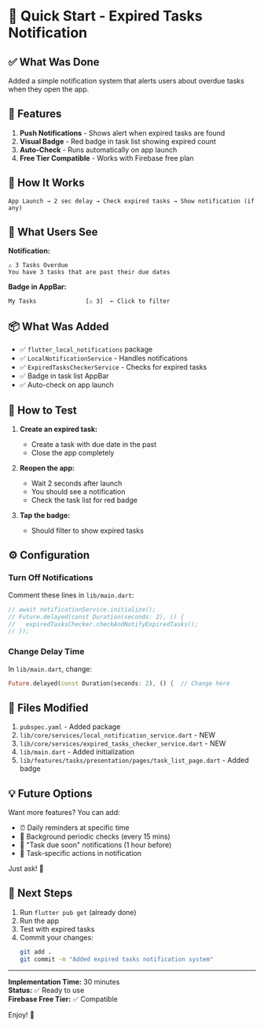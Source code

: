 # 🔔 Quick Start - Expired Tasks Notification

## ✅ What Was Done

Added a simple notification system that alerts users about overdue tasks when they open the app.

## 🚀 Features

1. **Push Notifications** - Shows alert when expired tasks are found
2. **Visual Badge** - Red badge in task list showing expired count  
3. **Auto-Check** - Runs automatically on app launch
4. **Free Tier Compatible** - Works with Firebase free plan

## 📱 How It Works

```
App Launch → 2 sec delay → Check expired tasks → Show notification (if any)
```

## 🎨 What Users See

**Notification:**
```
⚠️ 3 Tasks Overdue
You have 3 tasks that are past their due dates
```

**Badge in AppBar:**
```
My Tasks              [⚠️ 3]  ← Click to filter
```

## 📦 What Was Added

- ✅ `flutter_local_notifications` package
- ✅ `LocalNotificationService` - Handles notifications
- ✅ `ExpiredTasksCheckerService` - Checks for expired tasks
- ✅ Badge in task list AppBar
- ✅ Auto-check on app launch

## 🧪 How to Test

1. **Create an expired task:**
   - Create a task with due date in the past
   - Close the app completely

2. **Reopen the app:**
   - Wait 2 seconds after launch
   - You should see a notification
   - Check the task list for red badge

3. **Tap the badge:**
   - Should filter to show expired tasks

## ⚙️ Configuration

### Turn Off Notifications
Comment these lines in `lib/main.dart`:
```dart
// await notificationService.initialize();
// Future.delayed(const Duration(seconds: 2), () {
//   expiredTasksChecker.checkAndNotifyExpiredTasks();
// });
```

### Change Delay Time
In `lib/main.dart`, change:
```dart
Future.delayed(const Duration(seconds: 2), () {  // Change here
```

## 🔧 Files Modified

1. `pubspec.yaml` - Added package
2. `lib/core/services/local_notification_service.dart` - NEW
3. `lib/core/services/expired_tasks_checker_service.dart` - NEW
4. `lib/main.dart` - Added initialization
5. `lib/features/tasks/presentation/pages/task_list_page.dart` - Added badge

## 💡 Future Options

Want more features? You can add:
- ⏰ Daily reminders at specific time
- 🔄 Background periodic checks (every 15 mins)
- 📅 "Task due soon" notifications (1 hour before)
- 🎯 Task-specific actions in notification

Just ask! 🚀

## 📝 Next Steps

1. Run `flutter pub get` (already done)
2. Run the app
3. Test with expired tasks
4. Commit your changes:
   ```bash
   git add .
   git commit -m "Added expired tasks notification system"
   ```

---

**Implementation Time:** 30 minutes  
**Status:** ✅ Ready to use  
**Firebase Free Tier:** ✅ Compatible  

Enjoy! 🎉
